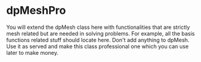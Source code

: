 dpMeshPro
==

You will extend the dpMesh class here with functionalities that are strictly mesh related but are needed in solving problems. For example, all the basis functions related stuff should locate here. Don't add anything to dpMesh. Use it as served and make this class professional one which you can use later to make money.
